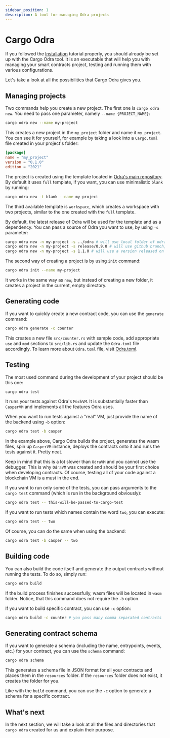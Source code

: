 ```yaml
---
sidebar_position: 1
description: A tool for managing Odra projects
---
```


# Cargo Odra
If you followed the [Installation](../getting-started/installation.md) tutorial properly,
you should already be set up with the Cargo Odra tool. It is an executable that will help you with
managing your smart contracts project, testing and running them with various configurations.

Let's take a look at all the possibilities that Cargo Odra gives you.

## Managing projects

Two commands help you create a new project. The first one is `cargo odra new`.
You need to pass one parameter, namely `--name {PROJECT_NAME}`:

```bash
cargo odra new --name my-project
```

This creates a new project in the `my_project` folder and name it `my_project`. You can see it
for yourself, for example by taking a look into a `Cargo.toml` file created in your project's folder:

```toml
[package]
name = "my_project"
version = "0.1.0"
edition = "2021"
```
The project is created using the template located in [Odra's main repository](https://github.com/odradev/odra).
By default it uses `full` template, if you want, you can use minimalistic `blank` by running:

```bash
cargo odra new -t blank --name my-project
```

The third available template is `workspace`, which creates a workspace with two projects, similar to the one created 
with the `full` template.

By default, the latest release of Odra will be used for the template and as a dependency.
You can pass a source of Odra you want to use, by using `-s` parameter:

```bash
cargo odra new -n my-project -s ../odra # will use local folder of odra
cargo odra new -n my-project -s release/0.9.0 # will use github branch, e.g. if you want to test new release
cargo odra new -n my-project -s 1.1.0 # will use a version released on crates.io
```

The second way of creating a project is by using `init` command:

```bash
cargo odra init --name my-project
```

It works in the same way as `new`, but instead of creating a new folder, it creates a project
in the current, empty directory.

## Generating code
If you want to quickly create a new contract code, you can use the `generate` command:

```bash
cargo odra generate -c counter 
```

This creates a new file `src/counter.rs` with sample code, add appropriate `use` and `mod` sections
to `src/lib.rs` and update the `Odra.toml` file accordingly. To learn more about `Odra.toml` file,
visit [Odra.toml](03-odra-toml.md).

## Testing
The most used command during the development of your project should be this one:

```bash
cargo odra test
```
It runs your tests against Odra's `MockVM`. It is substantially faster than `CasperVM`
and implements all the features Odra uses.

When you want to run tests against a "real" VM, just provide the name of the backend using `-b`
option:

```bash
cargo odra test -b casper
```

In the example above, Cargo Odra builds the project, generates the wasm files,
spin up `CasperVM` instance, deploys the contracts onto it and runs the tests against it. Pretty neat.

Keep in mind that this is a lot slower than `OdraVM` and you cannot use the debugger.
This is why `OdraVM` was created and should be your first choice when developing contracts.
Of course, testing all of your code against a blockchain VM is a must in the end.

If you want to run only some of the tests, you can pass arguments to the `cargo test` command
(which is run in the background obviously):

```bash
cargo odra test -- this-will-be-passed-to-cargo-test
```

If you want to run tests which names contain the word `two`, you can execute:

```bash
cargo odra test -- two
```

Of course, you can do the same when using the backend:

```bash
cargo odra test -b casper -- two
```

## Building code

You can also build the code itself and generate the output contracts without running the tests.
To do so, simply run:

```bash
cargo odra build
```

If the build process finishes successfully, wasm files will be located in `wasm` folder.
Notice, that this command does not require the `-b` option.

If you want to build specific contract, you can use `-c` option:

```bash
cargo odra build -c counter # you pass many comma separated contracts
```

## Generating contract schema

If you want to generate a schema (including the name, entrypoints, events, etc.) for your contract, you can use the `schema` command:

```bash
cargo odra schema 
```

This generates a schema file in JSON format for all your contracts and places them in the `resources` folder. 
If the `resources` folder does not exist, it creates the folder for you.

Like with the `build` command, you can use the `-c` option to generate a schema for a specific contract.

## What's next
In the next section, we will take a look at all the files and directories that `cargo odra` created
for us and explain their purpose.
